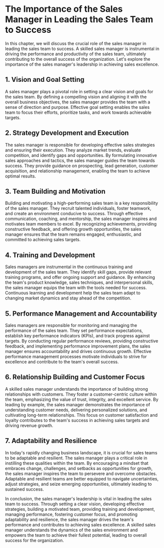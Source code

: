 The Importance of the Sales Manager in Leading the Sales Team to Success
===================================================================================

In this chapter, we will discuss the crucial role of the sales manager in leading the sales team to success. A skilled sales manager is instrumental in driving the performance and productivity of the sales team, ultimately contributing to the overall success of the organization. Let's explore the importance of the sales manager's leadership in achieving sales excellence.

1\. Vision and Goal Setting
--------------------------

A sales manager plays a pivotal role in setting a clear vision and goals for the sales team. By defining a compelling vision and aligning it with the overall business objectives, the sales manager provides the team with a sense of direction and purpose. Effective goal setting enables the sales team to focus their efforts, prioritize tasks, and work towards achievable targets.

2\. Strategy Development and Execution
-------------------------------------

The sales manager is responsible for developing effective sales strategies and ensuring their execution. They analyze market trends, evaluate competition, and identify gaps and opportunities. By formulating innovative sales approaches and tactics, the sales manager guides the team towards success. They provide guidance on prospecting, lead generation, customer acquisition, and relationship management, enabling the team to achieve optimal results.

3\. Team Building and Motivation
-------------------------------

Building and motivating a high-performing sales team is a key responsibility of the sales manager. They recruit talented individuals, foster teamwork, and create an environment conducive to success. Through effective communication, coaching, and mentorship, the sales manager inspires and motivates team members to excel. By recognizing achievements, providing constructive feedback, and offering growth opportunities, the sales manager ensures that the team remains engaged, enthusiastic, and committed to achieving sales targets.

4\. Training and Development
---------------------------

Sales managers are instrumental in the continuous training and development of the sales team. They identify skill gaps, provide relevant training programs, and offer ongoing support and guidance. By enhancing the team's product knowledge, sales techniques, and interpersonal skills, the sales manager equips the team with the tools needed for success. Continuous learning and development help the sales team adapt to changing market dynamics and stay ahead of the competition.

5\. Performance Management and Accountability
--------------------------------------------

Sales managers are responsible for monitoring and managing the performance of the sales team. They set performance expectations, establish key performance indicators (KPIs), and track progress against targets. By conducting regular performance reviews, providing constructive feedback, and implementing performance improvement plans, the sales manager ensures accountability and drives continuous growth. Effective performance management processes motivate individuals to strive for excellence and contribute to the team's overall success.

6\. Relationship Building and Customer Focus
-------------------------------------------

A skilled sales manager understands the importance of building strong relationships with customers. They foster a customer-centric culture within the team, emphasizing the value of trust, integrity, and excellent service. By leading by example, the sales manager demonstrates the importance of understanding customer needs, delivering personalized solutions, and cultivating long-term relationships. This focus on customer satisfaction and loyalty contributes to the team's success in achieving sales targets and driving revenue growth.

7\. Adaptability and Resilience
------------------------------

In today's rapidly changing business landscape, it is crucial for sales teams to be adaptable and resilient. The sales manager plays a critical role in instilling these qualities within the team. By encouraging a mindset that embraces change, challenges, and setbacks as opportunities for growth, the sales manager inspires the team to persevere and overcome obstacles. Adaptable and resilient teams are better equipped to navigate uncertainties, adjust strategies, and seize emerging opportunities, ultimately leading to sustained success.

In conclusion, the sales manager's leadership is vital in leading the sales team to success. Through setting a clear vision, developing effective strategies, building a motivated team, providing training and development, managing performance, fostering customer focus, and promoting adaptability and resilience, the sales manager drives the team's performance and contributes to achieving sales excellence. A skilled sales manager understands the dynamics of the sales environment and empowers the team to achieve their fullest potential, leading to overall success for the organization.
